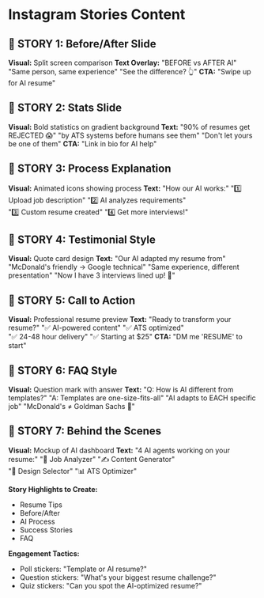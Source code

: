 
# Instagram Stories Content

## 📱 STORY 1: Before/After Slide
**Visual:** Split screen comparison
**Text Overlay:** 
"BEFORE vs AFTER AI"
"Same person, same experience"
"See the difference? 👆"
**CTA:** "Swipe up for AI resume"

## 📱 STORY 2: Stats Slide  
**Visual:** Bold statistics on gradient background
**Text:**
"90% of resumes get REJECTED 😱"
"by ATS systems before humans see them"
"Don't let yours be one of them"
**CTA:** "Link in bio for AI help"

## 📱 STORY 3: Process Explanation
**Visual:** Animated icons showing process
**Text:**
"How our AI works:"
"1️⃣ Upload job description"
"2️⃣ AI analyzes requirements"  
"3️⃣ Custom resume created"
"4️⃣ Get more interviews!"

## 📱 STORY 4: Testimonial Style
**Visual:** Quote card design
**Text:**
"Our AI adapted my resume from"
"McDonald's friendly → Google technical"
"Same experience, different presentation"
"Now I have 3 interviews lined up! 🎉"

## 📱 STORY 5: Call to Action
**Visual:** Professional resume preview
**Text:**
"Ready to transform your resume?"
"✅ AI-powered content"
"✅ ATS optimized"  
"✅ 24-48 hour delivery"
"✅ Starting at $25"
**CTA:** "DM me 'RESUME' to start"

## 📱 STORY 6: FAQ Style
**Visual:** Question mark with answer
**Text:**
"Q: How is AI different from templates?"
"A: Templates are one-size-fits-all"
"AI adapts to EACH specific job"
"McDonald's ≠ Goldman Sachs 🤝"

## 📱 STORY 7: Behind the Scenes
**Visual:** Mockup of AI dashboard
**Text:**
"4 AI agents working on your resume:"
"🧠 Job Analyzer"
"✍️ Content Generator"  
"🎨 Design Selector"
"📊 ATS Optimizer"

**Story Highlights to Create:**
- Resume Tips
- Before/After
- AI Process
- Success Stories
- FAQ

**Engagement Tactics:**
- Poll stickers: "Template or AI resume?"
- Question stickers: "What's your biggest resume challenge?"
- Quiz stickers: "Can you spot the AI-optimized resume?"
